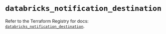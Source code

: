 # `databricks_notification_destination`

Refer to the Terraform Registry for docs: [`databricks_notification_destination`](https://registry.terraform.io/providers/databricks/databricks/1.84.0/docs/resources/notification_destination).
